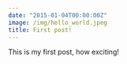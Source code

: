 ```yaml
---
date: "2015-01-04T00:00:00Z"
image: /img/hello_world.jpeg
title: First post!
---
```


This is my first post, how exciting!
